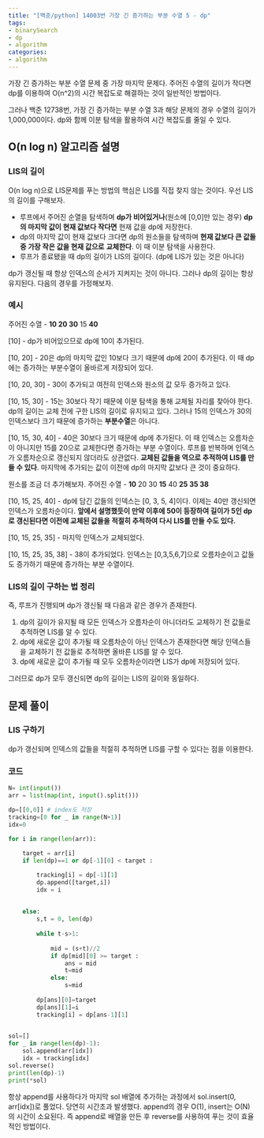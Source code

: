 ```yaml
---
title: "[백준/python] 14003번 가장 긴 증가하는 부분 수열 5 - dp"
tags:
- binarySearch
- dp
- algorithm
categories:
- algorithm
---
```


가장 긴 증가하는 부분 수열 문제 중 가장 마지막 문제다. 주어진 수열의 길이가 작다면 dp를 이용하여 O(n^2)의 시간 복잡도로 해결하는 것이 일반적인 방법이다. 

그러나 백준 12738번, 가장 긴 증가하는 부분 수열 3과 해당 문제의 경우 수열의 길이가 1,000,000이다. dp와 함께 이분 탐색을 활용하여 시간 복잡도를 줄일 수 있다.

## O(n log n) 알고리즘 설명

### LIS의 길이

O(n log n)으로 LIS문제를 푸는 방법의 핵심은 LIS를 직접 찾지 않는 것이다. 우선 LIS의 길이를 구해보자. 

- 루프에서 주어진 순열을 탐색하며 **dp가 비어있거나**(원소에 [0,0]만 있는 경우) **dp의 마지막 값이 현재 값보다 작다면** 현재 값을 dp에 저장한다.
- dp의 마지막 값이 현재 값보다 크다면 dp의 원소들을 탐색하며 **현재 값보다 큰 값들 중 가장 작은 값을 현재 값으로** **교체한다**. 이 때 이분 탐색을 사용한다.
- 루프가 종료됐을 때 dp의 길이가 LIS의 길이다. (dp에 LIS가 있는 것은 아니다)

dp가 갱신될 때 항상 인덱스의 순서가 지켜지는 것이 아니다. 그러나 dp의 길이는 항상 유지된다. 다음의 경우를 가정해보자. 

### 예시

주어진 수열 - **10 20 30** 15 **40**

[10] - dp가 비어있으므로 dp에 10이 추가된다.

[10, 20] - 20은 dp의 마지막 값인 10보다 크기 때문에 dp에 20이 추가된다. 이 때 dp에는 증가하는 부분수열이 올바르게 저장되어 있다.

[10, 20, 30] - 30이 추가되고 여전히 인덱스와 원소의 값 모두 증가하고 있다.

[10, 15, 30] - 15는 30보다 작기 때문에 이분 탐색을 통해 교체될 자리를 찾아야 한다. dp의 길이는 교체 전에 구한 LIS의 길이로 유지되고 있다. 그러나 15의 인덱스가 30의 인덱스보다 크기 때문에 증가하는 **부분수열**은 아니다.

[10, 15, 30, 40] - 40은 30보다 크기 때문에 dp에 추가된다. 이 때 인덱스는 오름차순이 아니지만 15를 20으로 교체한다면 증가하는 부분 수열이다. 루프를 반복하며 인덱스가 오름차순으로 갱신되지 않더라도 상관없다. **교체된 값들을 역으로 추적하여 LIS를 만들 수 있다**. 마지막에 추가되는 값이 이전에 dp의 마지막 값보다 큰 것이 중요하다. 

원소를 조금 더 추가해보자. 주어진 수열 - **10** 20 30 **15** 40 **25 35 38**

[10, 15, 25, 40] - dp에 담긴 값들의 인덱스는 [0, 3, 5, 4]이다. 이제는 40만 갱신되면 인덱스가 오름차순이다. **앞에서 설명했듯이 만약 이후에 50이 등장하여 길이가 5인 dp로 갱신된다면 이전에 교체된 값들을 적절히 추적하여 다시 LIS를 만들 수도 있다.**

[10, 15, 25, 35] - 마지막 인덱스가 교체되었다.

[10, 15, 25, 35, 38] - 38이 추가되었다. 인덱스는 [0,3,5,6,7]으로 오름차순이고 값들도 증가하기 때문에 증가하는 부분 수열이다. 

### LIS의 길이 구하는 법 정리

즉, 루프가 진행되며 dp가 갱신될 때 다음과 같은 경우가 존재한다.

1. dp의 길이가 유지될 때 모든 인덱스가 오름차순이 아니더라도 교체하기 전 값들로 추적하면 LIS를 알 수 있다.
2. dp에 새로운 값이 추가될 때 오름차순이 아닌 인덱스가 존재한다면 해당 인덱스들을 교체하기 전 값들로 추적하면 올바른 LIS를 알 수 있다.
3. dp에 새로운 값이 추가될 때 모두 오름차순이라면 LIS가 dp에 저장되어 있다.

그러므로 dp가 모두 갱신되면 dp의 길이는 LIS의 길이와 동일하다.

## 문제 풀이

### LIS 구하기

dp가 갱신되며 인덱스의 값들을 적절히 추적하면 LIS를 구할 수 있다는 점을 이용한다.

### 코드

```python
N= int(input())
arr = list(map(int, input().split()))

dp=[[0,0]] # index도 저장
tracking=[0 for _ in range(N+1)]
idx=0

for i in range(len(arr)):
    
    target = arr[i]
    if len(dp)==1 or dp[-1][0] < target :

        tracking[i] = dp[-1][1]
        dp.append([target,i])
        idx = i
        
        
    else:
        s,t = 0, len(dp)
        
        while t-s>1:
            
            mid = (s+t)//2      
            if dp[mid][0] >= target :
                ans = mid
                t=mid
            else:
                s=mid
    
        dp[ans][0]=target
        dp[ans][1]=i
        tracking[i] = dp[ans-1][1]
        

sol=[]
for _ in range(len(dp)-1):
    sol.append(arr[idx])
    idx = tracking[idx] 
sol.reverse()
print(len(dp)-1)
print(*sol)
```

항상 append를 사용하다가 마지막 sol 배열에 추가하는 과정에서 sol.insert(0, arr[idx])로 풀었다. 당연히 시간초과 발생했다. append의 경우 O(1), insert는 O(N)의 시간이 소요된다. 즉 append로 배열을 만든 후 reverse를 사용하여 푸는 것이 효율적인 방법이다.
